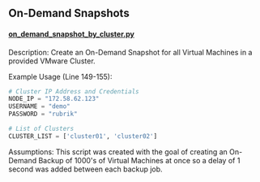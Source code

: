 ## On-Demand Snapshots

#### [on_demand_snapshot_by_cluster.py](https://github.com/rubrik-devops/python-scripts/blob/master/On-Demand%20Snapshot/on_demand_snapshot_by_cluster.py)

Description: Create an On-Demand Snapshot for all Virtual Machines in a provided VMware Cluster.

Example Usage (Line 149-155):

```python
# Cluster IP Address and Credentials
NODE_IP = "172.58.62.123"
USERNAME = "demo"
PASSWORD = "rubrik"

# List of Clusters
CLUSTER_LIST = ['cluster01', 'cluster02']
```

Assumptions: This script was created with the goal of creating an On-Demand Backup of 1000's of Virtual Machines at once so a delay of 1 second was added between each backup job.